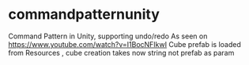# commandpatternunity
Command Pattern in Unity, supporting undo/redo
As seen on https://www.youtube.com/watch?v=I1BocNFIkwI
Cube prefab is loaded from Resources , cube creation takes now string not prefab as param
